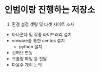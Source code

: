 # 인범이랑 진행하는 저장소

1. 환경 설정 셋팅 및 타겟 사이트 조사
  - 아나콘다 및 각종 라이브러리 설치
  - vmware를 통한 centos 설치
    - python 설치
  - 깃허브 연동
  - 크롤링 파일 등 전달
  - 다음주 계획 논의
